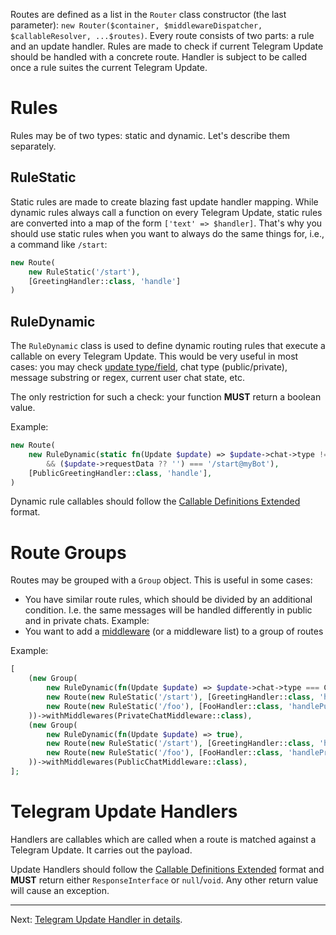 Routes are defined as a list in the `Router` class constructor (the last parameter):
`new Router($container, $middlewareDispatcher, $callableResolver, ...$routes)`. Every route consists of two parts:
a rule and an update handler. Rules are made to check if current Telegram Update should be handled with a concrete route.
Handler is subject to be called once a rule suites the current Telegram Update.

# Rules
Rules may be of two types: static and dynamic. Let's describe them separately.

## RuleStatic
Static rules are made to create blazing fast update handler mapping. While dynamic rules always call a function
on every Telegram Update, static rules are converted into a map of the form `['text' => $handler]`. That's why
you should use static rules when you want to always do the same things for, i.e., a command like `/start`:
```php
new Route(
    new RuleStatic('/start'), 
    [GreetingHandler::class, 'handle']
)
```

## RuleDynamic

The `RuleDynamic` class is used to define dynamic routing rules that execute a callable on every Telegram Update.
This would be very useful in most cases: you may check [update type/field](https://core.telegram.org/bots/api#update),
chat type (public/private), message substring or regex, current user chat state, etc.

The only restriction for such a check: your function **MUST** return a boolean value.

Example: 
```php
new Route(
    new RuleDynamic(static fn(Update $update) => $update->chat->type !== ChatType::PRIVATE
        && ($update->requestData ?? '') === '/start@myBot'),
    [PublicGreetingHandler::class, 'handle'],
)
```

Dynamic rule callables should follow the [Callable Definitions Extended](./extended-callable-definitions.md) format. 

# Route Groups

Routes may be grouped with a `Group` object. This is useful in some cases:
- You have similar route rules, which should be divided by an additional condition. I.e. the same messages will be
    handled differently in public and in private chats. Example:
- You want to add a [middleware](./middlewares.md) (or a middleware list) to a group of routes

Example:
```php
[
    (new Group(
        new RuleDynamic(fn(Update $update) => $update->chat->type === ChatType::PRIVATE),
        new Route(new RuleStatic('/start'), [GreetingHandler::class, 'handlePublic']),
        new Route(new RuleStatic('/foo'), [FooHandler::class, 'handlePublic']),
    ))->withMiddlewares(PrivateChatMiddleware::class),
    (new Group(
        new RuleDynamic(fn(Update $update) => true),
        new Route(new RuleStatic('/start'), [GreetingHandler::class, 'handlePrivate']),
        new Route(new RuleStatic('/foo'), [FooHandler::class, 'handlePrivate']),
    ))->withMiddlewares(PublicChatMiddleware::class),
];
```

# Telegram Update Handlers

Handlers are callables which are called when a route is matched against a Telegram Update. It carries out the payload.

Update Handlers should follow the [Callable Definitions Extended](./extended-callable-definitions.md) format and
**MUST** return either `ResponseInterface` or `null`/`void`. Any other return value will cause an exception.

------

Next: [Telegram Update Handler in details](./update-handlers.md).

